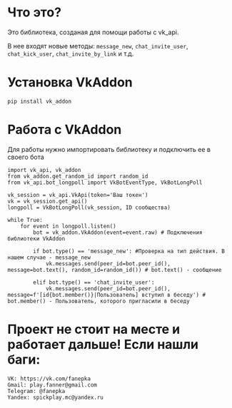 # Что это?

Это библиотека, созданая для помощи работы с vk_api. 

В нее входят новые методы: `message_new`, `chat_invite_user`, `chat_kick_user`, `chat_invite_by_link` и т.д.

# Установка VkAddon

	pip install vk_addon

# Работа с VkAddon

Для работы нужно импортировать библиотеку и подключить ее в своего бота

	import vk_api, vk_addon
	from vk_addon.get_random_id import random_id
	from vk_api.bot_longpoll import VkBotEventType, VkBotLongPoll

	vk_session = vk_api.VkApi(token='Ваш токен')
	vk = vk_session.get_api()
	longpoll = VkBotLongPoll(vk_session, ID сообщества)	

	while True:
		for event in longpoll.listen()
			bot = vk_addon.VkAddon(event=event.raw) # Подключения библиотеки VkAddon

			if bot.type() == 'message_new': #Проверка на тип действия. В нашем случае - message_new
				vk.messages.send(peer_id=bot.peer_id(), message=bot.text(), random_id=random_id()) # bot.text() - сообщение

			elif bot.type() == 'chat_invite_user':
				vk.messages.send(peer_id=bot.peer_id(), message=f'[id{bot.member()}|Пользователь] вступил в беседу') # bot.member() - Пользователь, которого пригласили в беседу

# Проект не стоит на месте и работает дальше! Если нашли баги:

	VK: https://vk.com/fanepka
	Gmail: play.fanner@gmail.com
	Telegram: @fanepka
	Yandex: spickplay.mc@yandex.ru
